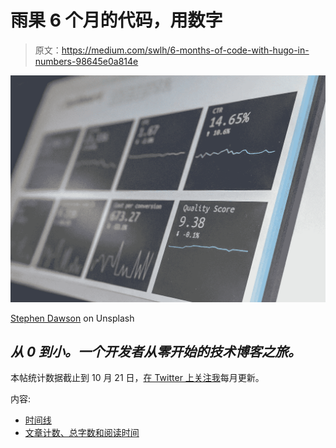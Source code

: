 # 雨果 6 个月的代码，用数字

> 原文：<https://medium.com/swlh/6-months-of-code-with-hugo-in-numbers-98645e0a814e>

![](img/c7d2e71c02000486da18a66cd51cdc0f.png)

[Stephen Dawson](https://unsplash.com/@srd844?utm_medium=referral&utm_campaign=photographer-credit&utm_content=creditBadge) on Unsplash

## *从 0 到小。一个开发者从零开始的技术博客之旅。*

本帖统计数据截止到 10 月 21 日，[在 Twitter 上关注我](https://twitter.com/hugo__df)每月更新。

内容:

*   [时间线](https://codewithhugo.com/6-months-of-code-with-hugo-in-numbers#timeline)
*   [文章计数、总字数和阅读时间](https://codewithhugo.com/6-months-of-code-with-hugo-in-numbers#post-count-total-word-and-read-time)